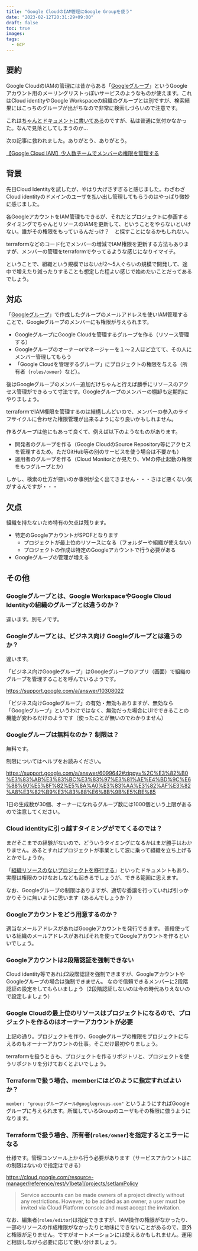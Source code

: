 ```yaml
---
title: "Google CloudのIAM管理にGoogle Groupを使う"
date: "2023-02-12T20:31:29+09:00"
draft: false
toc: true
images:
tags: 
  - GCP
---
```



要約
-----------

Google CloudのIAMの管理には昔からある「[Googleグループ](https://groups.google.com/)」というGoogleアカウント用のメーリングリストっぽいサービスのようなものが使えます。これはCloud identityやGoogle Workspaceの組織のグループとは別ですが、検索結果にはこっちのグループが出がちなので非常に検索しづらいので注意です。

これは[ちゃんとドキュメントに書いてある](https://cloud.google.com/iam/docs/overview?hl=ja#google_group)のですが、私は普通に気付かなかった。なんで見落としてしまうのか…


次の記事に救われました。ありがとう、ありがとう。

[【Google Cloud IAM】少人数チームでメンバーの権限を管理する](https://zenn.dev/catnose99/articles/a128e22a3e4467)



背景
----------

先日Cloud Identityを試したが、やはり大げさすぎると感じました。わざわざCloud identityのドメインのユーザを払い出し管理してもらうのはやっぱり微妙に感じました。

各GoogleアカウントをIAM管理もできるが、それだとプロジェクトに参画するタイミングでちゃんとリソースのIAMを更新して、ということをやらないといけない。誰がその権限をもっているんだっけ？　と探すことになるかもしれない。

terraformなどのコード化でメンバーの増減でIAM権限を更新する方法もありますが、メンバーの管理をterraformでやってるような感じになりイマイチ。

ということで、組織という規模ではないが2～5人ぐらいの規模で開発して、途中で増えたり減ったりすることも想定した程よい感じで始めたいことだってあるでしょう。

対応
-----------

「[Googleグループ](https://groups.google.com/)」で作成したグループのメールアドレスを使いIAM管理することで、Googleグループのメンバーにも権限が与えられます。

- GoogleグループにGoogle Cloudを管理するグループを作る（リソース管理する）
- Googleグループのオーナーorマネージャーを１～２人ほど立てて、その人にメンバー管理してもらう
- 「Google Cloudを管理するグループ」にプロジェクトの権限を与える（所有者（`roles/owner`）など）。

後はGoogleグループのメンバー追加だけちゃんと行えば勝手にリソースのアクセス管理ができるって寸法です。Googleグループのメンバーの棚卸も定期的にやりましょう。

terraformでIAM権限を管理するのは結構しんどいので、メンバーの参入のライフサイクルに合わせた権限管理が出来るようになり良いかもしれません。

作るグループは他にもあって良くて、例えば以下のようなものがあります。

- 開発者のグループを作る（Google CloudのSource Repository等にアクセスを管理するため。ただGitHub等の別のサービスを使う場合は不要かも）
- 運用者のグループを作る（Cloud Monitorとか見たり、VMの停止起動の権限をもつグループとか）


しかし、検索の仕方が悪いのか事例が全く出てきません・・・さほど悪くない気がするんですが・・・

欠点
----------------

組織を持たないため特有の欠点は残ります。

- 特定のGoogleアカウントがSPOFとなります
  - プロジェクトが最上位のリソースになる（フォルダーや組織が使えない）
  - プロジェクトの作成は特定のGoogleアカウントで行う必要がある
- Googleグループの管理が増える



その他
------------

### Googleグループとは、Google WorkspaceやGoogle Cloud Identityの組織のグループとは違うのか？

違います。別モノです。

### Googleグループとは、ビジネス向け Googleグループとは違うのか？

違います。

「ビジネス向けGoogleグループ」はGoogleグループのアプリ（画面）で組織のグループを管理することを呼んでいるようです。

<https://support.google.com/a/answer/10308022>

「ビジネス向けGoogleグループ」の有効・無効もありますが、無効なら「Googleグループ」というわけではなく、無効だった場合にUIでできることの機能が変わるだけのようです（使ったことが無いのでわかりません）

### Googleグループは無料なのか？ 制限は？

無料です。

制限についてはヘルプをお読みください。

<https://support.google.com/a/answer/6099642#zippy=%2C%E3%82%B0%E3%83%AB%E3%83%BC%E3%83%97%E3%81%AE%E4%BD%9C%E6%88%90%E5%8F%82%E5%8A%A0%E3%83%AA%E3%82%AF%E3%82%A8%E3%82%B9%E3%83%88%E6%8B%9B%E5%BE%85>

1日の生成数が30個、オーナーになれるグループ数には1000個という上限があるので注意してください。

### Cloud identityに引っ越すタイミングがでてくるのでは？

まだそこまでの経験がないので、どういうタイミングになるかはまだ勝手はわかりません。あるとすればプロジェクトが事業として波に乗って組織を立ち上げるとかでしょうか。

「[組織リソースのないプロジェクトを移行する](https://cloud.google.com/resource-manager/docs/project-migration?hl=ja#migrating_projects_no_org)」といったドキュメントもあり、実際は権限のつけなおしなども起きるでしょうが、できる範囲に思えます。

なお、Googleグループの制限はありますが、適切な委譲を行っていれば引っかかりそうに無いように思います（あるんでしょうか？）

### Googleアカウントをどう用意するのか？

適当なメールアドレスがあればGoogleアカウントを発行できます。
普段使っている組織のメールアドレスがあればそれを使ってGoogleアカウントを作るといいでしょう。

### Googleアカウントは2段階認証を強制できない

Cloud identity等であれば2段階認証を強制できますが、GoogleアカウントやGoogleグループの場合は強制できません。
なので信頼できるメンバーに2段階認証の設定をしてもらいましょう（2段階認証しないのは今の時代ありえないので設定しましょう）

### Google Cloudの最上位のリソースはプロジェクトになるので、プロジェクトを作るのはオーナーアカウントが必要

上記の通り。プロジェクトを作り、Googleグループの権限をプロジェクトに与えるのもオーナーアカウントの仕事。そこだけ最初やりましょう。

terraformを扱うときも、プロジェクトを作るリポジトリと、プロジェクトを使うリポジトリを分けておくとよいでしょう。

### Terraformで扱う場合、memberにはどのように指定すればよいか？

`member: "group:グループメール@googlegroups.com"` というようにすればGoogleグループに与えられます。所属しているGroupのユーザもその権限に倣うようになります。

### Terraformで扱う場合、所有者(`roles/owner`)を指定するとエラーになる

仕様です。管理コンソール上から行う必要があります（サービスアカウントはこの制限はないので指定はできる）

<https://cloud.google.com/resource-manager/reference/rest/v1beta1/projects/setIamPolicy>

> Service accounts can be made owners of a project directly without any restrictions. However, to be added as an owner, a user must be invited via Cloud Platform console and must accept the invitation.

なお、編集者(`roles/editor`)は指定できますが、IAM操作の権限がなかったり、一部のリソースの作成権限がなかったりと地味にできないことがあるので、意外と権限が足りません。ですがオートメーションには使えるかもしれません。運用と相談しながら必要に応じて使い分けましょう。

